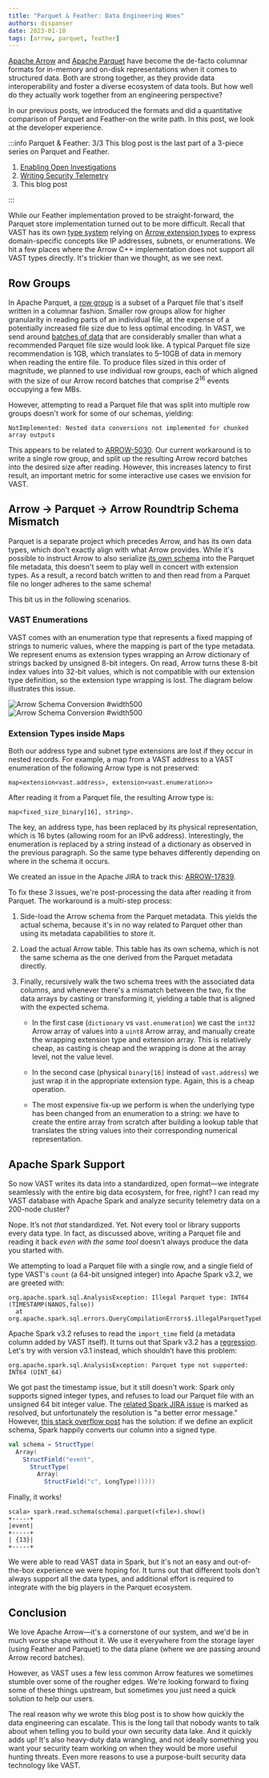 ```yaml
---
title: "Parquet & Feather: Data Engineering Woes"
authors: dispanser
date: 2023-01-10
tags: [arrow, parquet, feather]
---
```


[Apache Arrow](https://arrow.apache.org/) and [Apache
Parquet](https://parquet.apache.org) have become the de-facto columnar formats
for in-memory and on-disk representations when it comes to structured data.
Both are strong together, as they provide data interoperability and foster a
diverse ecosystem of data tools. But how well do they actually work together
from an engineering perspective?

<!--truncate-->

In our previous posts, we introduced the formats and did a quantitative
comparison of Parquet and Feather-on the write path. In this post, we look at
the developer experience.

:::info Parquet & Feather: 3/3
This blog post is the last part of a 3-piece series on Parquet and Feather.

1. [Enabling Open Investigations][parquet-and-feather-1]
2. [Writing Security Telemetry][parquet-and-feather-2]
3. This blog post

[parquet-and-feather-1]: /blog/parquet-and-feather-enabling-open-investigations/
[parquet-and-feather-2]: /blog/parquet-and-feather-writing-security-telemetry/
:::

While our Feather implementation proved to be straight-forward, the Parquet
store implementation turned out to be more difficult. Recall that VAST has its
own [type system](https://vast.io/docs/understand-vast/data-model/type-system)
relying on [Arrow extension
types](https://arrow.apache.org/docs/format/Columnar.html#extension-types) to
express domain-specific concepts like IP addresses, subnets, or enumerations. We
hit a few places where the Arrow C++ implementation does not support all VAST
types directly. It's trickier than we thought, as we see next.

## Row Groups

In Apache Parquet, a [row group](https://parquet.apache.org/docs/concepts/) is a
subset of a Parquet file that's itself written in a columnar fashion. Smaller
row groups allow for higher granularity in reading parts of an individual file,
at the expense of a potentially increased file size due to less optimal
encoding. In VAST, we send around [batches of
data](https://vast.io/docs/setup-vast/tune) that are considerably smaller than
what a recommended Parquet file size would look like. A typical Parquet file
size recommendation is 1GB, which translates to 5–10GB of data in memory when
reading the entire file. To produce files sized in this order of magnitude, we
planned to use individual row groups, each of which aligned with the size of our
Arrow record batches that comprise 2<sup>16</sup> events occupying a few MBs.

However, attempting to read a Parquet file that was split into multiple row
groups doesn't work for some of our schemas, yielding:

```
NotImplemented: Nested data conversions not implemented for chunked array outputs
```

This appears to be related to
[ARROW-5030](https://issues.apache.org/jira/browse/ARROW-5030). Our current
workaround is to write a single row group, and split up the resulting Arrow
record batches into the desired size after reading. However, this increases
latency to first result, an important metric for some interactive use cases we
envision for VAST.

## Arrow → Parquet → Arrow Roundtrip Schema Mismatch

Parquet is a separate project which precedes Arrow, and has its own data types,
which don't exactly align with what Arrow provides. While it's possible to
instruct Arrow to also serialize [its own
schema](https://arrow.apache.org/docs/cpp/api/formats.html#_CPPv4N7parquet21ArrowWriterProperties7BuilderE)
into the Parquet file metadata, this doesn't seem to play well in concert with
extension types. As a result, a record batch written to and then read from a
Parquet file no longer adheres to the same schema!

This bit us in the following scenarios.

### VAST Enumerations

VAST comes with an enumeration type that represents a fixed mapping of strings
to numeric values, where the mapping is part of the type metadata. We represent
enums as extension types wrapping an Arrow dictionary of strings backed by
unsigned 8-bit integers. On read, Arrow turns these 8-bit index values into
32-bit values, which is not compatible with our extension type definition, so
the extension type wrapping is lost. The diagram below illustrates this issue.

![Arrow Schema Conversion #width500](arrow-schema-conversion.light.png#gh-light-mode-only)
![Arrow Schema Conversion #width500](arrow-schema-conversion.dark.png#gh-dark-mode-only)

### Extension Types inside Maps

Both our address type and subnet type extensions are lost if they occur in
nested records. For example, a map from a VAST address to a VAST enumeration of
the following Arrow type is not preserved:

```
map<extension<vast.address>, extension<vast.enumeration>>
```

After reading it from a Parquet file, the resulting Arrow type is:

```
map<fixed_size_binary[16], string>.
```

The key, an address type, has been replaced by its physical representation,
which is 16 bytes (allowing room for an IPv6 address). Interestingly, the
enumeration is replaced by a string instead of a dictionary as observed in the
previous paragraph. So the same type behaves differently depending on where in
the schema it occurs.

We created an issue in the Apache JIRA to track this:
[ARROW-17839](https://issues.apache.org/jira/browse/ARROW-17839).

To fix these 3 issues, we're post-processing the data after reading it from
Parquet. The workaround is a multi-step process:

1. Side-load the Arrow schema from the Parquet metadata. This yields the actual
   schema, because it's in no way related to Parquet other than using its
   metadata capabilities to store it.

1. Load the actual Arrow table. This table has its own schema, which is not the
   same schema as the one derived from the Parquet metadata directly.

1. Finally, recursively walk the two schema trees with the associated data
   columns, and whenever there's a mismatch between the two, fix the data arrays
   by casting or transforming it, yielding a table that is aligned with the
   expected schema.

   - In the first case (`dictionary` vs `vast.enumeration`) we cast the `int32`
     Arrow array of values into a `uint8` Arrow array, and manually create the
     wrapping extension type and extension array. This is relatively cheap, as
     casting is cheap and the wrapping is done at the array level, not the value
     level.

   - In the second case (physical `binary[16]` instead of `vast.address`) we
     just wrap it in the appropriate extension type. Again, this is a cheap
     operation.

   - The most expensive fix-up we perform is when the underlying type has been
     changed from an enumeration to a string: we have to create the entire array
     from scratch after building a lookup table that translates the string values
     into their corresponding numerical representation.

## Apache Spark Support

So now VAST writes its data into a standardized, open format—we integrate
seamlessly with the entire big data ecosystem, for free, right? I can read my
VAST database with Apache Spark and analyze security telemetry data on a
200-node cluster?

Nope. It’s not *that* standardized. Yet. Not every tool or library supports
every data type. In fact, as discussed above, writing a Parquet file and reading
it back *even with the same tool* doesn't always produce the data you started
with.

We attempting to load a Parquet file with a single row, and a single field of
type VAST's `count` (a 64-bit unsigned integer) into Apache Spark v3.2, we are
greeted with:

```
org.apache.spark.sql.AnalysisException: Illegal Parquet type: INT64 (TIMESTAMP(NANOS,false))
  at org.apache.spark.sql.errors.QueryCompilationErrors$.illegalParquetTypeError(QueryCompilationErrors.scala:1284)
```

Apache Spark v3.2 refuses to read the `import_time` field (a metadata column
added by VAST itself). It turns out that Spark v3.2 has a
[regression](https://issues.apache.org/jira/browse/SPARK-40819). Let's try with
version v3.1 instead, which shouldn’t have this problem:

```
org.apache.spark.sql.AnalysisException: Parquet type not supported: INT64 (UINT_64)
```

We got past the timestamp issue, but it still doesn't work: Spark only supports
signed integer types, and refuses to load our Parquet file with an unsigned 64
bit integer value. The [related Spark JIRA
issue](https://issues.apache.org/jira/browse/SPARK-10113) is marked as resolved,
but unfortunately the resolution is "a better error message." However, [this
stack overflow post](https://stackoverflow.com/q/64383029) has the solution: if
we define an explicit schema, Spark happily converts our column into a signed
type.

```scala
val schema = StructType(
  Array(
    StructField("event",
      StructType(
        Array(
          StructField("c", LongType))))))
```

Finally, it works!

```
scala> spark.read.schema(schema).parquet(<file>).show()
+-----+
|event|
+-----+
| {13}|
+-----+
```

We were able to read VAST data in Spark, but it's not an easy and out-of-the-box
experience we were hoping for. It turns out that different tools don't always
support all the data types, and additional effort is required to integrate with
the big players in the Parquet ecosystem.

## Conclusion

We love Apache Arrow—it's a cornerstone of our system, and we'd be in much
worse shape without it. We use it everywhere from the storage layer (using
Feather and Parquet) to the data plane (where we are passing around Arrow record
batches).

However, as VAST uses a few less common Arrow features we sometimes stumble over
some of the rougher edges. We're looking forward to fixing some of these things
upstream, but sometimes you just need a quick solution to help our users.

The real reason why we wrote this blog post is to show how quickly the data
engineering can escalate. This is the long tail that nobody wants to talk about
when telling you to build your own security data lake. And it quickly adds up!
It's also heavy-duty data wrangling, and not ideally something you want your
security team working on when they would be more useful hunting threats. Even
more reasons to use a purpose-built security data technology like VAST.
